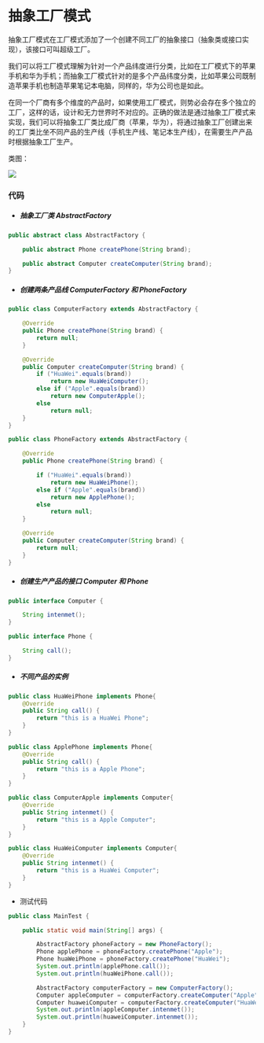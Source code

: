 # 抽象工厂模式

抽象工厂模式在工厂模式添加了一个创建不同工厂的抽象接口（抽象类或接口实现），该接口可叫超级工厂。

我们可以将工厂模式理解为针对一个产品纬度进行分类，比如在工厂模式下的苹果手机和华为手机；而抽象工厂模式针对的是多个产品纬度分类，比如苹果公司既制造苹果手机也制造苹果笔记本电脑，同样的，华为公司也是如此。

在同一个厂商有多个维度的产品时，如果使用工厂模式，则势必会存在多个独立的工厂，这样的话，设计和无力世界时不对应的。正确的做法是通过抽象工厂模式来实现，我们可以将抽象工厂类比成厂商（苹果，华为），将通过抽象工厂创建出来的工厂类比坐不同产品的生产线（手机生产线、笔记本生产线），在需要生产产品时根据抽象工厂生产。

类图：

![](/Users/sunwj/Documents/GitHub/JavaGitBook/image/抽象工厂模式类图.png)

### 代码

* ##### 抽象工厂类 AbstractFactory

```java
public abstract class AbstractFactory {

    public abstract Phone createPhone(String brand);

    public abstract Computer createComputer(String brand);
}

```

* ##### 创建两条产品线 ComputerFactory 和 PhoneFactory

```java
public class ComputerFactory extends AbstractFactory {

    @Override
    public Phone createPhone(String brand) {
        return null;
    }

    @Override
    public Computer createComputer(String brand) {
        if ("HuaWei".equals(brand))
            return new HuaWeiComputer();
        else if ("Apple".equals(brand))
            return new ComputerApple();
        else
            return null;
    }
}

```

```java
public class PhoneFactory extends AbstractFactory {

    @Override
    public Phone createPhone(String brand) {

        if ("HuaWei".equals(brand))
            return new HuaWeiPhone();
        else if ("Apple".equals(brand))
            return new ApplePhone();
        else
            return null;
    }

    @Override
    public Computer createComputer(String brand) {
        return null;
    }
}
```

* ##### 创建生产产品的接口 Computer 和 Phone

```java
public interface Computer {

    String intenmet();
}
```

```java
public interface Phone {

    String call();
}
```

* ##### 不同产品的实例

```java
public class HuaWeiPhone implements Phone{
    @Override
    public String call() {
        return "this is a HuaWei Phone";
    }
}

public class ApplePhone implements Phone{
    @Override
    public String call() {
        return "this is a Apple Phone";
    }
}

```

```java
public class ComputerApple implements Computer{
    @Override
    public String intenmet() {
        return "this is a Apple Computer";
    }
}

public class HuaWeiComputer implements Computer{
    @Override
    public String intenmet() {
        return "this is a HuaWei Computer";
    }
}

```

* 测试代码

```java
public class MainTest {

    public static void main(String[] args) {

        AbstractFactory phoneFactory = new PhoneFactory();
        Phone applePhone = phoneFactory.createPhone("Apple");
        Phone huaWeiPhone = phoneFactory.createPhone("HuaWei");
        System.out.println(applePhone.call());
        System.out.println(huaWeiPhone.call());

        AbstractFactory computerFactory = new ComputerFactory();
        Computer appleComputer = computerFactory.createComputer("Apple");
        Computer huaweiComputer = computerFactory.createComputer("HuaWei");
        System.out.println(appleComputer.intenmet());
        System.out.println(huaweiComputer.intenmet());
    }
}
```

